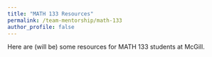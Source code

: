 ```yaml
---
title: "MATH 133 Resources"
permalink: /team-mentorship/math-133
author_profile: false
---
```


Here are (will be) some resources for MATH 133 students at McGill. 
